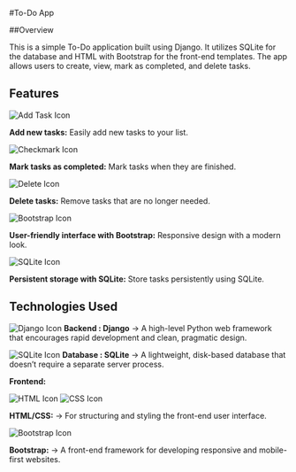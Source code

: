 #To-Do App

##Overview

This is a simple To-Do application built using Django. It utilizes SQLite for the database and HTML with Bootstrap for the front-end templates. The app allows users to create, view, mark as completed, and delete tasks.

## Features

![Add Task Icon](https://img.icons8.com/fluency-systems-filled/48/ffffff/add.png)

**Add new tasks:** Easily add new tasks to your list.

![Checkmark Icon](https://img.icons8.com/fluency-systems-filled/48/ffffff/checkmark.png) 

**Mark tasks as completed:** Mark tasks when they are finished.

![Delete Icon](https://img.icons8.com/fluency-systems-filled/48/ffffff/trash.png)  

**Delete tasks:** Remove tasks that are no longer needed.

![Bootstrap Icon](https://img.icons8.com/fluency-systems-filled/48/ffffff/bootstrap.png)  

**User-friendly interface with Bootstrap:** Responsive design with a modern look.

![SQLite Icon](https://img.icons8.com/fluency-systems-filled/48/ffffff/sql.png)  

**Persistent storage with SQLite:** Store tasks persistently using SQLite.

  
## Technologies Used

![Django Icon](https://img.icons8.com/ios-filled/50/092E20/django.png)  **Backend : Django**
-> A high-level Python web framework that encourages rapid development and clean, pragmatic design.

![SQLite Icon](https://img.icons8.com/ios-filled/50/003B57/sqlite.png)  **Database : SQLite**
-> A lightweight, disk-based database that doesn’t require a separate server process.

**Frontend:**

 ![HTML Icon](https://img.icons8.com/color/50/000000/html-5.png)
![CSS Icon](https://img.icons8.com/color/50/000000/css3.png)  

**HTML/CSS:** -> For structuring and styling the front-end user interface.

![Bootstrap Icon](https://img.icons8.com/color/50/7952B3/bootstrap.png)  

**Bootstrap:** -> A front-end framework for developing responsive and mobile-first websites.

